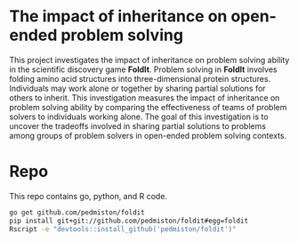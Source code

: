 # The impact of inheritance on open-ended problem solving

This project investigates the impact of inheritance on problem solving ability in the scientific discovery game **FoldIt**. Problem solving in **FoldIt** involves folding amino acid structures into three-dimensional protein structures. Individuals may work alone or together by sharing partial solutions for others to inherit. This investigation measures the impact of inheritance on problem solving ability by comparing the effectiveness of teams of problem solvers to individuals working alone. The goal of this investigation is to uncover the tradeoffs involved in sharing partial solutions to problems among groups of problem solvers in open-ended problem solving contexts.

# Repo

This repo contains go, python, and R code.

```bash
go get github.com/pedmiston/foldit
pip install git+git://github.com/pedmiston/foldit#egg=foldit
Rscript -e "devtools::install_github('pedmiston/foldit')"
```
